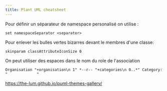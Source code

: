 ```yaml
---
title: Plant UML cheatsheet
---
```


Pour définir un séparateur de namespace personalisé on utilise :
```
set namespaceSeparator <separator>
```

Pour enlever les bulles vertes bizarres devant le membres d'une classe: 
```
skinparam classAttributeIconSize 0	
```

On peut utiliser des espaces dans le nom du role de l'association
```
Organisation "+organisation\n 1" *--r-- "+categories\n 0..*" Category: "			 "
```

https://the-lum.github.io/puml-themes-gallery/